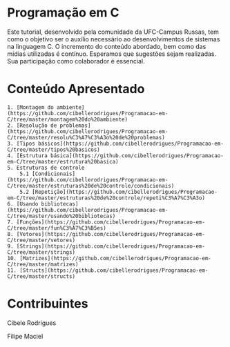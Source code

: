 
# Programação em C
Este tutorial, desenvolvido pela comunidade da UFC-Campus Russas, tem como o objetivo ser o auxílio necessário ao desenvolvimentos de sistemas na linguagem C. O incremento do conteúdo abordado, bem como das mídias utilizadas é contínuo. Esperamos que sugestões sejam realizadas. Sua participação como colaborador é essencial.

# Conteúdo Apresentado

	1. [Montagem do ambiente](https://github.com/cibellerodrigues/Programacao-em-C/tree/master/montagem%20do%20ambiente)
	2. [Resolução de problemas](https://github.com/cibellerodrigues/Programacao-em-C/tree/master/resolu%C3%A7%C3%A3o%20de%20problemas)
	3. [Tipos básicos](https://github.com/cibellerodrigues/Programacao-em-C/tree/master/tipos%20basicos)
	4. [Estrutura básica](https://github.com/cibellerodrigues/Programacao-em-C/tree/master/estrutura%20basica)
	5. Estruturas de controle
		5.1 [Condicionais](https://github.com/cibellerodrigues/Programacao-em-C/tree/master/estruturas%20de%20controle/condicionais)
		5.2 [Repetição](https://github.com/cibellerodrigues/Programacao-em-C/tree/master/estruturas%20de%20controle/repeti%C3%A7%C3%A3o)
	6. [Usando bibliotecas](https://github.com/cibellerodrigues/Programacao-em-C/tree/master/usando%20bibliotecas)
	7. [Funções](https://github.com/cibellerodrigues/Programacao-em-C/tree/master/fun%C3%A7%C3%B5es) 
	8. [Vetores](https://github.com/cibellerodrigues/Programacao-em-C/tree/master/vetores)
	9. [Strings](https://github.com/cibellerodrigues/Programacao-em-C/tree/master/strings)
	10. [Matrizes](https://github.com/cibellerodrigues/Programacao-em-C/tree/master/matrizes)
	11. [Structs](https://github.com/cibellerodrigues/Programacao-em-C/tree/master/structs)
	 


# Contribuintes
Cibele Rodrigues

Filipe Maciel
